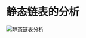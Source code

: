 # 静态链表的分析

                                                                                                                                                                                                                                                                                                                                                                                                                                                                                                                                                                                                                                                                                                                                                                                                                                                                                            ![静态链表分析](img/staticlinkedlist.png)